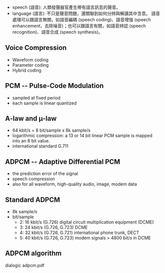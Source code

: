 * speech (語音): 人類發聲器官產生帶有語言訊息的聲音。
* language (語言): 不只是聲音問題，還關聯到如何分辨與解讀其中含意。
語音處理可以跟語言無關，如語音編碼 (speech coding)、語音增強 (speech enhancement，去除噪音)；也可以跟語言有關，如語音辨認 (speech recognition)、語音合成 (speech synthesis)。

## Voice Compression
* Waveform coding
* Parameter coding
* Hybrid coding

## PCM -- Pulse-Code Modulation
* sampled at fixed period
* each sample is linear quantized

## A-law and µ-law
* 64 kbit/s = 8 bit/sample x 8k sample/s
* logarithmic compression: a 13 or 14 bit linear PCM sample is mapped into an 8 bit value.
* international standard G.711

## ADPCM -- Adaptive Differential PCM
* the prediction error of the signal
* speech compression
* also for all waveform, high-quality audio, image, modem data

## Standard ADPCM
* 8k sample/s
* bit/sample
	* 2: 16 kbit/s (G.726) digital circuit multiplication equipment (DCME)
	* 3: 24 kbit/s (G.726, G.723) DCME
	* 4: 32 kbit/s (G.726, G.721) international phone trunk, DECT
	* 5: 40 kbit/s (G.726, G.723) modem signals > 4800 bit/s in DCME

## ADPCM algorithm
dialogic adpcm.pdf
